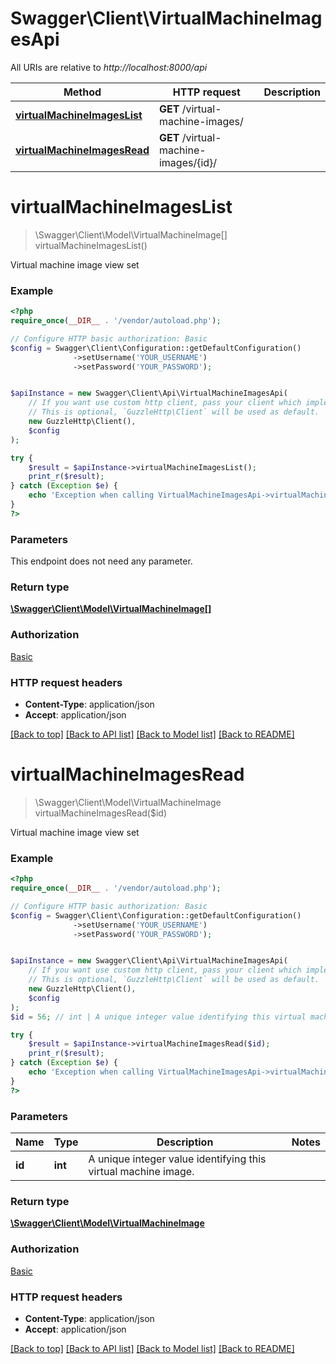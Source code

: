 # Swagger\Client\VirtualMachineImagesApi

All URIs are relative to *http://localhost:8000/api*

Method | HTTP request | Description
------------- | ------------- | -------------
[**virtualMachineImagesList**](VirtualMachineImagesApi.md#virtualMachineImagesList) | **GET** /virtual-machine-images/ | 
[**virtualMachineImagesRead**](VirtualMachineImagesApi.md#virtualMachineImagesRead) | **GET** /virtual-machine-images/{id}/ | 


# **virtualMachineImagesList**
> \Swagger\Client\Model\VirtualMachineImage[] virtualMachineImagesList()



Virtual machine image view set

### Example
```php
<?php
require_once(__DIR__ . '/vendor/autoload.php');

// Configure HTTP basic authorization: Basic
$config = Swagger\Client\Configuration::getDefaultConfiguration()
              ->setUsername('YOUR_USERNAME')
              ->setPassword('YOUR_PASSWORD');


$apiInstance = new Swagger\Client\Api\VirtualMachineImagesApi(
    // If you want use custom http client, pass your client which implements `GuzzleHttp\ClientInterface`.
    // This is optional, `GuzzleHttp\Client` will be used as default.
    new GuzzleHttp\Client(),
    $config
);

try {
    $result = $apiInstance->virtualMachineImagesList();
    print_r($result);
} catch (Exception $e) {
    echo 'Exception when calling VirtualMachineImagesApi->virtualMachineImagesList: ', $e->getMessage(), PHP_EOL;
}
?>
```

### Parameters
This endpoint does not need any parameter.

### Return type

[**\Swagger\Client\Model\VirtualMachineImage[]**](../Model/VirtualMachineImage.md)

### Authorization

[Basic](../../README.md#Basic)

### HTTP request headers

 - **Content-Type**: application/json
 - **Accept**: application/json

[[Back to top]](#) [[Back to API list]](../../README.md#documentation-for-api-endpoints) [[Back to Model list]](../../README.md#documentation-for-models) [[Back to README]](../../README.md)

# **virtualMachineImagesRead**
> \Swagger\Client\Model\VirtualMachineImage virtualMachineImagesRead($id)



Virtual machine image view set

### Example
```php
<?php
require_once(__DIR__ . '/vendor/autoload.php');

// Configure HTTP basic authorization: Basic
$config = Swagger\Client\Configuration::getDefaultConfiguration()
              ->setUsername('YOUR_USERNAME')
              ->setPassword('YOUR_PASSWORD');


$apiInstance = new Swagger\Client\Api\VirtualMachineImagesApi(
    // If you want use custom http client, pass your client which implements `GuzzleHttp\ClientInterface`.
    // This is optional, `GuzzleHttp\Client` will be used as default.
    new GuzzleHttp\Client(),
    $config
);
$id = 56; // int | A unique integer value identifying this virtual machine image.

try {
    $result = $apiInstance->virtualMachineImagesRead($id);
    print_r($result);
} catch (Exception $e) {
    echo 'Exception when calling VirtualMachineImagesApi->virtualMachineImagesRead: ', $e->getMessage(), PHP_EOL;
}
?>
```

### Parameters

Name | Type | Description  | Notes
------------- | ------------- | ------------- | -------------
 **id** | **int**| A unique integer value identifying this virtual machine image. |

### Return type

[**\Swagger\Client\Model\VirtualMachineImage**](../Model/VirtualMachineImage.md)

### Authorization

[Basic](../../README.md#Basic)

### HTTP request headers

 - **Content-Type**: application/json
 - **Accept**: application/json

[[Back to top]](#) [[Back to API list]](../../README.md#documentation-for-api-endpoints) [[Back to Model list]](../../README.md#documentation-for-models) [[Back to README]](../../README.md)

